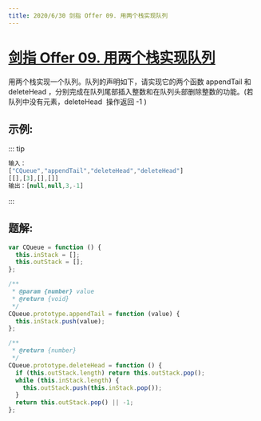 ```yaml
---
title: 2020/6/30 剑指 Offer 09. 用两个栈实现队列
---
```


# [剑指 Offer 09. 用两个栈实现队列](https://leetcode-cn.com/problems/yong-liang-ge-zhan-shi-xian-dui-lie-lcof/)

用两个栈实现一个队列。队列的声明如下，请实现它的两个函数 appendTail 和 deleteHead ，分别完成在队列尾部插入整数和在队列头部删除整数的功能。(若队列中没有元素，deleteHead  操作返回 -1 )

## 示例:

::: tip

```js
输入：
["CQueue","appendTail","deleteHead","deleteHead"]
[[],[3],[],[]]
输出：[null,null,3,-1]
```

:::

## 题解:

```js
var CQueue = function () {
  this.inStack = [];
  this.outStack = [];
};

/**
 * @param {number} value
 * @return {void}
 */
CQueue.prototype.appendTail = function (value) {
  this.inStack.push(value);
};

/**
 * @return {number}
 */
CQueue.prototype.deleteHead = function () {
  if (this.outStack.length) return this.outStack.pop();
  while (this.inStack.length) {
    this.outStack.push(this.inStack.pop());
  }
  return this.outStack.pop() || -1;
};
```
